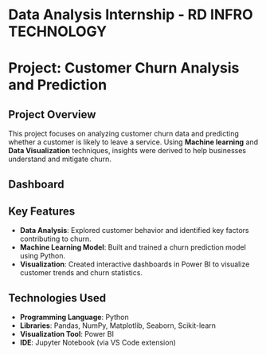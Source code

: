 # Data Analysis Internship - RD INFRO TECHNOLOGY
# Project: Customer Churn Analysis and Prediction
## Project Overview
This project focuses on analyzing customer churn data and predicting whether a customer is likely to leave a service. Using **Machine learning** and **Data Visualization** techniques, insights were derived to help businesses understand and mitigate churn.

## Dashboard

## Key Features
- **Data Analysis**: Explored customer behavior and identified key factors contributing to churn. 
- **Machine Learning Model**: Built and trained a churn prediction model using Python.
- **Visualization**: Created interactive dashboards in Power BI to visualize customer trends and churn statistics.

## Technologies Used
- **Programming Language**: Python
- **Libraries**: Pandas, NumPy, Matplotlib, Seaborn, Scikit-learn
- **Visualization Tool**: Power BI
- **IDE**: Jupyter Notebook (via VS Code extension)


